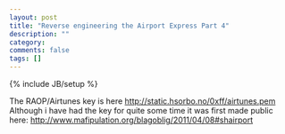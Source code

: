 ```yaml
---
layout: post
title: "Reverse engineering the Airport Express Part 4"
description: ""
category: 
comments: false
tags: []
---
```

{% include JB/setup %}

The RAOP/Airtunes key is here http://static.hsorbo.no/0xff/airtunes.pem Although i have had the key for quite some time it was first made public here: http://www.mafipulation.org/blagoblig/2011/04/08#shairport